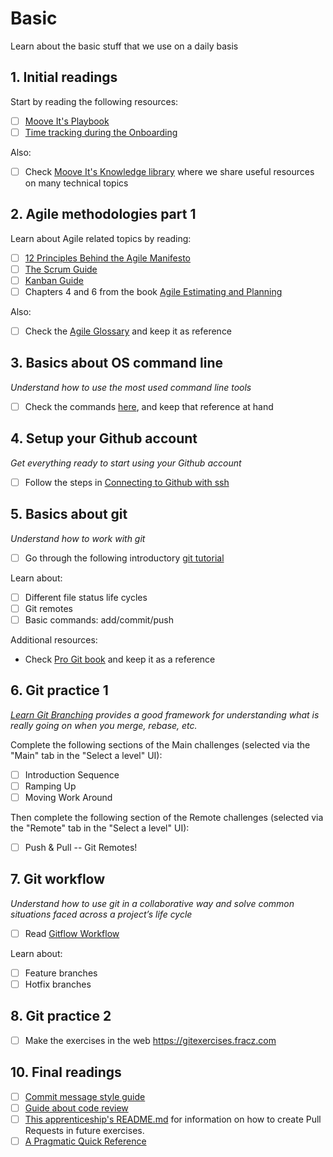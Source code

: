 # Basic

Learn about the basic stuff that we use on a daily basis

## 1. Initial readings
Start by reading the following resources:
* [ ] [Moove It's Playbook](https://moove-it.com/playbook)
* [ ] [Time tracking during the Onboarding](https://github.com/moove-it/apprenticeship/wiki/Time-tracking)

Also:
* [ ] Check [Moove It's Knowledge library](https://github.com/moove-it/knowledge) where we share useful resources on many technical topics

## 2. Agile methodologies part 1

Learn about Agile related topics by reading:

- [ ] [12 Principles Behind the Agile Manifesto](https://www.agilealliance.org/agile101/12-principles-behind-the-agile-manifesto/)
- [ ] [The Scrum Guide](https://scrumguides.org/docs/scrumguide/v2020/2020-Scrum-Guide-US.pdf)
- [ ] [Kanban Guide](https://drive.google.com/file/d/1tnL_vREsZ36zfMvdVo2V8TL2pfCI1ez-/view)
- [ ] Chapters 4 and 6 from the book [Agile Estimating and Planning](https://drive.google.com/file/d/1a-p3vyxA02MMSS7LrpxKOltsE7UPEait/view)

Also:
- [ ] Check the [Agile Glossary](https://www.agilealliance.org/agile101/agile-glossary/) and keep it as reference


## 3. Basics about OS command line

*Understand how to use the most used command line tools*

- [ ] Check the commands [here](https://dev.to/awwsmm/101-bash-commands-and-tips-for-beginners-to-experts-30je), and keep that reference at hand


## 4. Setup your Github account

*Get everything ready to start using your Github account*

- [ ] Follow the steps in [Connecting to Github with ssh](https://help.github.com/articles/connecting-to-github-with-ssh/)

## 5. Basics about git

*Understand how to work with git*

- [ ] Go through the following introductory [git tutorial](https://github.com/moove-it/knowledge/tree/develop/git/intro#readme)

Learn about:
- [ ] Different file status life cycles
- [ ] Git remotes
- [ ] Basic commands: add/commit/push

Additional resources:
- Check [Pro Git book](https://git-scm.com/book/en/v2) and keep it as a reference

## 6. Git practice 1

*[Learn Git Branching](https://learngitbranching.js.org/) provides a good framework for understanding what is really going on when you merge, rebase, etc.*

Complete the following sections of the Main challenges (selected via the "Main" tab in the "Select a level" UI):

- [ ] Introduction Sequence
- [ ] Ramping Up
- [ ] Moving Work Around

Then complete the following section of the Remote challenges (selected via the "Remote" tab in the "Select a level" UI):

 - [ ] Push & Pull -- Git Remotes!

## 7. Git workflow

*Understand how to use git in a collaborative way and solve common situations faced across a project’s life cycle*

- [ ] Read [Gitflow Workflow](https://www.atlassian.com/git/tutorials/comparing-workflows/gitflow-workflow)

Learn about:
- [ ] Feature branches
- [ ] Hotfix branches

## 8. Git practice 2

- [ ] Make the exercises in the web https://gitexercises.fracz.com

## 10. Final readings

* [ ] [Commit message style guide](https://github.com/moove-it/guides/tree/master/style/commit-message)
* [ ] [Guide about code review](https://github.com/moove-it/guides/tree/master/code-review#code-review)
* [ ] [This apprenticeship's README.md](https://github.com/moove-it/apprenticeship/blob/master/README.md#creating-pull-requests) for information on how to create Pull Requests in future exercises.
* [ ] [A Pragmatic Quick Reference](https://blog.codinghorror.com/a-pragmatic-quick-reference/)
